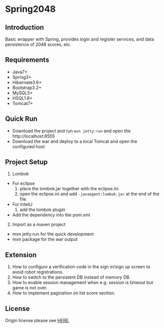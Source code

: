 # Spring2048

## Introduction

Basic wrapper with Spring, provides login and register services, and data persistence of 2048 scores, etc.

## Requirements

* Java7+
* Spring3+
* Hibernate3.6+
* Bootstrap3.2+
* MySQL5+
* HSQL1.8+
* Tomcat7+

## Quick Run

* Download the project and run `mvn jetty:run` and open the http://localhost:8555
* Download the war and deploy to a local Tomcat and open the configured host

## Project Setup

1. Lombok
  * For eclipse
    1. place the lombok.jar together with the eclipse.ini
    2. open the eclipse.ini and add `-javaagent:lombok.jar` at the end of the file
  * For IntellJ
    1. add the lombok plugin
  * Add the dependency into the pom.xml
2. Import as a maven project
  * mvn jetty:run for the quick development
  * mvn package for the war output

## Extension

1. How to configure a verification code in the sign in/sign up screen to avoid robot registrations.
2. How to switch to the persistent DB instead of memory DB.
3. How to enable session management when e.g. session is timeout but game is not over.
4. How to implement pagination on list score section.

## License

Origin license please see [HERE](LICENSE/LICENSE.txt).